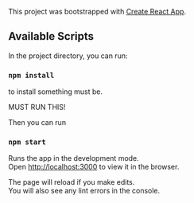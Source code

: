 This project was bootstrapped with [Create React App](https://github.com/facebook/create-react-app).

## Available Scripts

In the project directory, you can run:

### `npm install`
to install something must be.

MUST RUN THIS!

Then you can run

### `npm start`

Runs the app in the development mode.<br>
Open [http://localhost:3000](http://localhost:3000) to view it in the browser.

The page will reload if you make edits.<br>
You will also see any lint errors in the console.